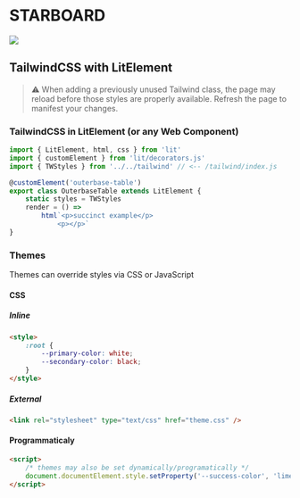 # STARBOARD

![](https://cdn.theasc.com/Spaceballs-Eagle-5.jpg)

## TailwindCSS with LitElement

> ⚠️ When adding a previously unused Tailwind class, the page may reload before those styles are properly available. Refresh the page to manifest your changes.

### TailwindCSS in LitElement (or any Web Component)

```ts
import { LitElement, html, css } from 'lit'
import { customElement } from 'lit/decorators.js'
import { TWStyles } from '../../tailwind' // <-- /tailwind/index.js

@customElement('outerbase-table')
export class OuterbaseTable extends LitElement {
    static styles = TWStyles
    render = () =>
        html`<p>succinct example</p>
            <p></p>`
}
```

### Themes

Themes can override styles via CSS or JavaScript

#### CSS

##### Inline

```html
<style>
    :root {
        --primary-color: white;
        --secondary-color: black;
    }
</style>
```

##### External

```html
<link rel="stylesheet" type="text/css" href="theme.css" />
```

#### Programmaticaly

```html
<script>
    /* themes may also be set dynamically/programatically */
    document.documentElement.style.setProperty('--success-color', 'lime')
</script>
```
